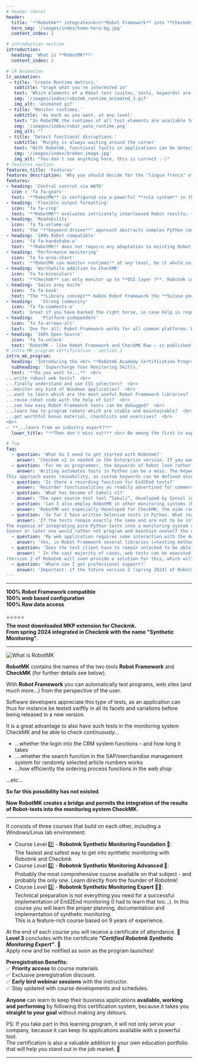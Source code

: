 ```yaml
---
# header (hero)
header:
  title: '**Robotmk** integrates<br>**Robot Framework** into **Checkmk**'
  hero_img: '/images/index/home-hero-bg.jpg'
  content_index: 1

# introduction section
introduction:
  heading: 'What is **RobotMK**?'
  content_index: 2

# LR Animation
lr_animation:
 - title: 'Create Runtime metrics.'
   subtitle: "Graph what you're interested in"
   text: 'Which elements of a Robot test (suites, tests, keywords) are to be recorded in CheckMK-graphs, can be determined via a sophisticated, pattern-based rule system. <br> After all, the whole is expected to remain clearly structured.'
   img: '/images/index/robotmk_runtime_animated_1.gif'
   img_alt: 'animated gif' 
 - title: 'Monitor runtimes.'
   subtitle: 'As much as you want, at any level'
   text: "In RobotMK the runtimes of all test elements are available for evaluation. <br> Here too, pattern based WATO rules allow to set runtime thresholds of Robot suites, tests and keywords."
   img: '/images/index/robot_wato_runtime.png'
   img_alt: ""
 - title: 'Detect functional disruptions.'
   subtitle: 'Murphy is always waiting around the corner'
   text: "With Robotmk, functional faults in applications can be detected safely and proactively - far before users notice anything. <br> (Wouldn't it be nice to be in a position where you can say on the phone, &quot;We're already on it.&quot; ...?)"
   img: '/images/index/broken_image.jpg'
   img_alt: "You don't see anything here, this is correct :-)"
# features section
features_title: 'Features' 
features_description: 'Why you should decide for the "lingua franca" of test automation.'
features:
- heading: 'Central control via WATO'
  icon : 'fa fa-gears'
  text: '**RobotMK** is configured via a powerful **rule system** in the web administration interface of CheckMK (WATO).'  
- heading: 'Flexible output formatting'
  icon: 'fa fa-crop'
  text: '**RobotMK** evaluates intricately interleaved Robot results; the **pattern-based reduction** of the output to the essential ensures an optimum result.'  
- heading: 'Readability'
  icon: 'fa fa-volume-up'
  text: 'The "**keyword-driven**" approach abstracts complex Python code and can be encapsulated at will – with free name choice. **The result**: traceable results and meaningful messages in the monitoring system.'  
- heading: '100% Robot compatible'
  icon: 'fa fa-handshake-o'
  text: '**RobotMK** does not require any adaptation to existing Robot tests; every Robot test can be integrated in CheckMK **without any intervention**.'  
- heading: 'Performance monitoring'
  icon: 'fa fa-area-chart'
  text: '**RobotMK can monitor runtimes** at any level, be it whole suites, tests and keywords. (Or how would you detect an insidious login time increase by 0.1s per month?)'  
- heading: 'Worthwhile addition to CheckMK'
  icon: 'fa fa-binoculars'
  text: '**Checkmk** can only monitor up to **OSI layer 7**. Robotmk completes your monitoring with a detailled view inside applications to get a holistic view of services and their quality.'
- heading: 'Swiss army knife'
  icon: 'fa fa-book'
  text: "The **Library concept** makes Robot Framework the **Suisse pocket knife**. You'll find a library for nearly any use case. And you are free to use them combined in a test." 
- heading:   'Strong community'
  icon: 'fa fa-comments-o'
  text: 'Great if you have backed the right horse, in case help is required: CheckMK and Robot have a worldwide, English speaking community at their disposal.'  
- heading:   'Platform-independent'
  icon: 'fa fa-arrows-alt'
  text: 'One for all: Robot Framework works for all common platforms: Windows, Linux, MacOS, Android, iOS, ... including the appropriate test libraries in each case (e.g. Auto-IT for Windows automation).'  
- heading: '100% Open Source'
  icon: 'fa fa-unlock'
  text: 'RobotMK - like Robot Framework and CheckMK Raw – is published as an Open Source project. No hidden costs, no vendor-lock-in.'
# intro MK program certification - section 2
intro_mk_program:
  heading: 'Introducing the <br> **Robotmk Academy Certification Program.**'
  subheading: 'Supercharge Your Monitoring Skills.'
  text: '**Do you want to...**  <br> 
...write robust web tests?  <br>
...finally understand and use CSS selectors?  <br>
...monitor any kind of Windows application?  <br>
...want to learn which are the most useful Robot Framework libraries?  <br>
...reuse robot code with the help of Git?  <br>
...see how easy Robot Framework tests can be debugged?  <br>
...learn how to program robots which are stable and maintainable?  <br>
...get worthful bonus material, checklists and exercises?  <br>
<br>
✅ **...learn from an industry expert?**'
  lower_title: "**Then don't miss out!** <br> Be among the first to experience the upcoming"

# faq
faq:
  - question: 'What do I need to get started with Robotmk?'
    answer: 'Checkmk v2 is needed in the Enterprise version. If you want to test Checkmk first: you can download a free version from [checkmk.com](https://www.robotmk.org/www.checkmk.com) which is only limited in the number of services.'
  - question: 'For me as programmer, the keywords of Robot look rather strange. How flexible can one be with them?'
    answer: 'Writing automates tests in Python can be a mess. The keyword-driven syntax in Robot Framework facilitates readability, allowing test cases to be expressed in natural language, making them comprehensible even to non-technical stakeholders.
This approach eases reusability, as custom keywords can be defined once and utilized across multiple tests. Furthermore, it is possible to separate test data and test logic which simplifies test maintenance and modification.'
  - question: 'Is there a recording function for End2End tests?'
    answer: 'Recorder functionalities as readily advertised for commercial End2End tools should be treated with caution. A test recording is only as intelligent as the purpose behind it. This means: anybody recording click-click-click will receive click-click-click. A login, for example, should always be verified too, website elements should be localized in such a way that they also withstand changes in the UX design, etc. The implementation of End2End tests means actually addressing the behaviour of the SUT (System under test).'
  - question: 'What has become of Sakuli v1?'
    answer: 'The open source test tool ”Sakuli“, developed by Consol in 2014, has been officially phased out, as in particular the underlying web test tool “Sahi” did no longer meet modern requirements. The successor of Sakuli has appeared as a complete rewrite in version 2 (only the chargeable version allows the monitoring integration).'
  - question: 'Can I also employ RobotMK in other monitoring systems (Nagios, Naemon, Icinga, Zabbix, Groundworks, Centreon, ...)?'
    answer: 'RobotMK was especially developed for CheckMK; the wide range of parameterization as offered by the WATO surface of RobotMK cannot be reproduced via a traditional, Nagios-compatible check-in plug (possibly one more reason to take on Checkmk….)'
  - question: 'So far I have written Selenium tests in Python. What reason should I have to change over to the Robot Framework?'
    answer: 'If the tests remain exactly the same and are not to be integrated into a monitoring system, in effect no added value is generated by Robot. <br>
The expense of integrating pure Python tests into a monitoring system should, however, not be underestimated, especially if the requirements become more complex in the course of time. <br>
Sooner or later one would rather not program and maintain oneself the complete “framework“ for integrating various test methods (Web, GUI), troubleshooting etc.Exactly here lies the strength of the Robot Framework. And hence there is RobotMK.'
  - question: 'My web application requires some interaction with the desktop. Is this possible with Robotmk?'
    answer: 'Yes, in Robot Framework several libraries (=testing methods) can be used in mixed mode, e.g. robust modern web testing together with flexible image recognition methods.'
  - question: 'Does the test client have to remain unlocked to be able to carry out End2End tests?'
    answer: ' In the vast majority of cases, web tests can be executed headless, i.e. without a logged-in user.<br> For tests of native Windows UIs, a user must currently still be logged in on the desktop.<br>
(Version 2 of Robotmk will soon provide a solution for this, which will also enable desktop sessions headless).'
  - question: 'Where can I get professional support?'
    answer: 'Important: if the future version 2 (spring 2024) of Robotmk is purchased as part of a "Checkmk Synthetic Monitoring" subscription, support can be obtained directly from Checkmk. <br> However, this support is limited to the functionality of Robotmk. <br> For consulting around Robot Framework, libraries, test development we and our partners are there for you. <br> You are welcome to use the form below to set up a non-binding call. In this we will clarify your initial situation and how we can support you in the best possible way. Feel free to use this offer.'
---
```


---

**100% Robot Framework compatible** <br>
**100% web based configuration** <br>
**100% Raw data access** <br>
<br>⭐️⭐️⭐️⭐️⭐️<br>
**The most downloaded MKP extension for Checkmk.** <br>
**From spring 2024 integrated in Checkmk with the name "Synthetic Monitoring".** <br> 

---

![What is RobotMK](/images/index/home-introduction-banner-what-is-robotmk.png)

**RobotMK**  contains the names of the two tools  **Robot Framework**  and  **CheckMK**  (for further details see below).

With  **Robot Framework**  you can automatically test programs, web sites (and much more...) from the perspective of the user.

Software developers appreciate this type of tests, as an application can thus for instance be tested swiftly in all its facets and variations before being released in a new version.

It is a great advantage to also have such tests in the monitoring system CheckMK and be able to check continuously...

-   ...whether the login into the CRM system functions – and how long it takes
-   ....whether the search function in the SAP/merchandise management system for randomly selected article numbers works
-   ...how efficiently the ordering process functions in the web shop

...etc...

**So far this possibility has not existed**.

**Now RobotMK creates a bridge and permits the integration of the results of Robot-tests into the monitoring system CheckMK.**

---

It consists of three courses that build on each other, including a Windows/Linux lab environment:  
  

- Course Level 1️⃣ - **Robotmk Synthetic Monitoring Foundation 🧾**:  
  The fastest and safest way to get into synthetic monitoring with Robotmk and Checkmk
- Course Level 2️⃣ - **Robotmk Synthetic Monitoring Advanced 🧾**:  
  Probably the most comprehensive course available on that subject - and probably the only one. Learn directly from the founder of Robotmk!
- Course Level 3️⃣ - **Robotmk Synthetic Monitoring Expert 🧾🏅**:  
  Technical preparation is not everything you need for a successful implementation of End2End monitoring (I had to learn that too...). In this course you will learn the proper planning, documentation and implementation of synthetic monitoring.  
  This is a feature-rich course based on 9 years of experience.

  
At the end of each course you will receive a certificate of attendance. 🧾  
**Level 3** concludes with the certificate **_"Certified Robotmk Synthetic Monitoring Expert"_**. 🏅  
Apply now and be notified as soon as the program launches!  
  
**Preregistration Benefits:**  
✅ **Priority access** to course materials.  
✅ Exclusive preregistration discount.  
✅ **Early bird webinar sessions** with the instructor.  
✅ Stay updated with course developments and schedules.  
  
**Anyone** can learn to keep their business applications **available, working and performing** by following this certification system, because it takes you **straight to your goal** without making any detours.  
  
PS: If you take part in this learning program, it will not only serve your company, because it can keep its applications available with a powerful tool.  
The certification is also a valuable addition to your own education portfolio that will help you stand out in the job market. 🤫

---



